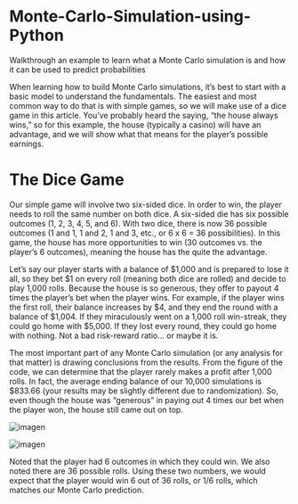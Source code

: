 # Monte-Carlo-Simulation-using-Python
Walkthrough an example to learn what a Monte Carlo simulation is and how it can be used to predict probabilities

When learning how to build Monte Carlo simulations, it’s best to start with a basic model to understand the fundamentals. The easiest and most common way to do that is with simple games, so we will make use of a dice game in this article. You’ve probably heard the saying, “the house always wins,” so for this example, the house (typically a casino) will have an advantage, and we will show what that means for the player’s possible earnings.

# The Dice Game

Our simple game will involve two six-sided dice. In order to win, the player needs to roll the same number on both dice. A six-sided die has six possible outcomes (1, 2, 3, 4, 5, and 6). With two dice, there is now 36 possible outcomes (1 and 1, 1 and 2, 1 and 3, etc., or 6 x 6 = 36 possibilities). In this game, the house has more opportunities to win (30 outcomes vs. the player’s 6 outcomes), meaning the house has the quite the advantage.

Let’s say our player starts with a balance of $1,000 and is prepared to lose it all, so they bet $1 on every roll (meaning both dice are rolled) and decide to play 1,000 rolls. Because the house is so generous, they offer to payout 4 times the player’s bet when the player wins. For example, if the player wins the first roll, their balance increases by $4, and they end the round with a balance of $1,004. If they miraculously went on a 1,000 roll win-streak, they could go home with $5,000. If they lost every round, they could go home with nothing. Not a bad risk-reward ratio… or maybe it is.

The most important part of any Monte Carlo simulation (or any analysis for that matter) is drawing conclusions from the results. From the figure of the code, we can determine that the player rarely makes a profit after 1,000 rolls. In fact, the average ending balance of our 10,000 simulations is $833.66 (your results may be slightly different due to randomization). So, even though the house was “generous” in paying out 4 times our bet when the player won, the house still came out on top.

![imagen](https://github.com/soletche/Monte-Carlo-Simulation-using-Python/assets/114614816/0c1dc93e-e8cb-4fbe-aa57-77c34a9fe3b7)

![imagen](https://github.com/soletche/Monte-Carlo-Simulation-using-Python/assets/114614816/878e28dd-c1fa-401e-a34f-fa069fa2c1a5)

Noted that the player had 6 outcomes in which they could win. We also noted there are 36 possible rolls. Using these two numbers, we would expect that the player would win 6 out of 36 rolls, or 1/6 rolls, which matches our Monte Carlo prediction.
